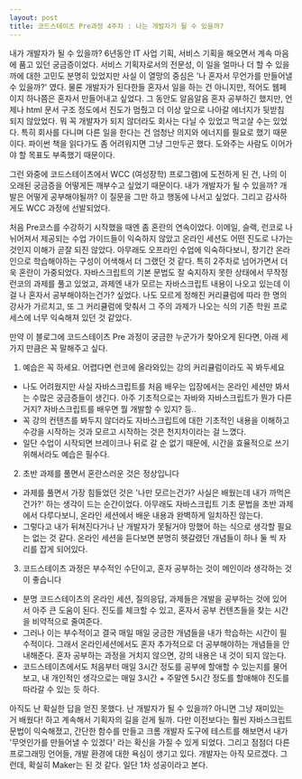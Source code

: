 ```yaml
---
layout: post
title: 코드스테이츠 Pre과정 4주차 : 나는 개발자가 될 수 있을까? 
---
```


내가 개발자가 될 수 있을까? 6년동안 IT 사업 기획, 서비스 기획을 해오면서 계속 마음에 품고 있던 궁금증이었다. 서비스 기획자로서의 전문성, 이 일을 얼마나 더 할 수 있을까에 대한 고민도 분명히 있었지만 사실 이 열망의 중심은 '나 혼자서 무언가를 만들어낼수 있을까?' 였다. 물론 개발자가 된다한들 혼자서 일을 하는 건 아니지만, 적어도 웹페이지 하나쯤은 혼자서 만들어내고 싶었다.
그 동안도 알음알음 혼자 공부하긴 했지만, 언제나 html 문서 구조 정도에서 진도가 멈췄고 더 이상 앞으로 나아갈 에너지가 뒷받침 되지 않았었다. 뭐 꼭 개발자가 되지 않더라도 회사는 다닐 수 있었고 먹고살 수는 있었다. 특히 회사를 다니며 다른 일을 한다는 건 엄청난 의지와 에너지를 필요로 했기 때문이다. 파이썬 책을 읽다가도 좀 어려워지면 그냥 그만두곤 했다. 도와주는 사람도 이어가야 할 목표도 부족했기 때문이다.

그런 와중에 코드스테이츠에서 WCC (여성장학) 프로그램)에 도전하게 된 건, 나의 이 오래된 궁금증을 어떻게든 깨부수고 싶었기 때문이다. 내가 개발자가 될 수 있을까? 개발은 어떻게 공부해야될까? 이 질문을 그만 하고 행동에 나서고 싶었다. 그리고 감사하게도 WCC 과정에 선발되었다.

처음 Pre코스를 수강하기 시작했을 때엔 좀 혼란의 연속이었다. 이메일, 슬랙, 런코로 나뉘어져서 제공되는 수업 가이드들이 익숙하지 않았고 온라인 세션도 어떤 진도로 나가는 것인지 이해가 곧잘 되진 않았다. 아무래도 오프라인 수업에 익숙하다보니, 장기간 온라인으로 학습해야하는 구성이 어색해서 더 그랬던 것 같다. 
특히 2주차로 넘어가면서 더욱 혼란이 가중되었다. 자바스크립트의 기본 문법도 잘 숙지하지 못한 상태에서 무작정 런코의 과제를 풀고 있었고, 과제엔 내가 모르는 자바스크립트 내용이 나오고 있는데 이걸 나 혼자서 공부해야하는건가? 싶었다. 나도 모르게 정해진 커리큘럼에 따라 한 명의 강사가 가르치고, 또 그 커리큘럼에 맞춰서 그 주의 과제가 나오는 식의 기존 학원 프로세스에 너무 익숙해져 있던 것 같았다. 

만약 이 블로그에 코드스테이츠 Pre 과정이 궁금한 누군가가 찾아오게 된다면, 아래 세 가지 만큼은 꼭 말해주고 싶다. 

 1. 예습은 꼭 하세요. 어렵다면 런코에 올라와있는 강의 커리큘럼이라도 꼭 봐두세요 
- 나도 어려웠지만 사실 자바스크립트를 처음 배우는 입장에서는 온라인 세션만 봐서는 수많은 궁금증들이 생긴다. 아주 기초적으로는 자바와 자바스크립트가 뭔가 다른거지? 자바스크립트를 배우면 뭘 개발할 수 있지? 등..
- 꼭 강의 컨텐츠를 봐두지 않더라도 자바스크립트에 대한 기초적인 내용을 이해하고 수강을 시작하는 것과 모르고 시작하는 것은 천지차이라는 걸 느꼈다.
- 일단 수업이 시작되면 브레이크나 뒤로 갈 순 없기 때문에, 시간을 효율적으로 쓰기 위해서라도 예습은 필수다.

2. 초반 과제를 풀면서 혼란스러운 것은 정상입니다 
- 과제를 풀면서 가장 힘들었던 것은 '나만 모르는건가? 사실은 배웠는데 내가 까먹은건가?' 하는 생각이 드는 순간이었다. 아무래도 자바스크립트 기초 문법을 초반 과제에서 다루다보니, 온라인 세션에서 배운 내용과 완벽하게 일치하진 않는다.
- 그렇다고 내가 뒤쳐진다거나 난 개발자가 못될거야 망했어 하는 식으로 생각할 필요는 없는 것 같다. 온라인 세션을 듣다보면 분명히 헷갈렸던 개념들이 하나 둘 씩 자리를 잡게 되어있다.

3. 코드스테이츠 과정은 부수적인 수단이고, 혼자 공부하는 것이 메인이라 생각하는 것이 좋습니다
- 분명 코드스테이츠의 온라인 세션, 질의응답, 과제들은 개발을 공부하는 것에 있어서 아주 큰 도움이 된다. 진도를 체크할 수 있고, 혼자서 공부 컨텐츠들을 찾는 시간을 비약적으로 줄여준다.
- 그러나 이는 부수적이고 결국 매일 매일 궁금한 개념들을 내가 학습하는 시간이 필수적이다. 그래서 온라인세션에서도 혼자 추가적으로 더 공부해야하는 개념들을 안내해준다. 혼자 공부하는 과정을 거치지 않으면, 강의 내용은 내 것이 되지 않는다.
- 코드스테이츠에서도 처음부터 매일 3시간 정도를 공부에 할애할 수 있는지를 물어보고, 내 개인적인 생각으로는 매일 3시간 + 주말엔 5시간 정도를 할애해야 진도를 따라갈 수 있는 듯 하다.

 아직도 난 확실한 답을 얻진 못했다. 난 개발자가 될 수 있을까? 아니면 그냥 재미있는 거 배웠다! 하고 계속해서 기획자의 길을 걷게 될까. 
 다만 이전보다는 훨씬 자바스크립트 문법이 익숙해졌고, 간단한 함수를 만들고 크롬 개발자 도구에 테스트를 해보면서 내가 '무엇인가를 만들어낼 수 있겠다' 라는 확신을 가질 수 있게 되었다. 그리고 점점더 다른 프로그래밍 언어들, 개발 환경에 대한 욕심이 생기고 있다.
 개발자는 아직 모르겠다. 그런데, 확실히 Maker는 된 것 같다. 일단 1차 성공이라고 본다.
